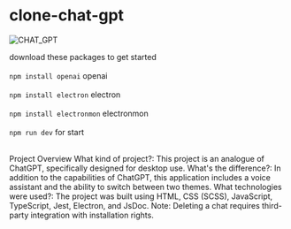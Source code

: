 # clone-chat-gpt

![CHAT_GPT](https://github.com/hpxxxhp/clone-chat-gpt/assets/92604077/cbe259e9-9600-450b-9c05-74323d49e276)

download these packages to get started
<br>
<br>
`npm install openai` 
openai
<br>
<br>
`npm install electron`
electron 
<br>
<br>
`npm install electronmon`
electronmon
<br>
<br>
`npm run dev`
for start
<br>
<br>

Project Overview
What kind of project?: This project is an analogue of ChatGPT, specifically designed for desktop use.
What's the difference?: In addition to the capabilities of ChatGPT, this application includes a voice assistant and the ability to switch between two themes.
What technologies were used?: The project was built using HTML, CSS (SCSS), JavaScript, TypeScript, Jest, Electron, and JsDoc.
Note: Deleting a chat requires third-party integration with installation rights.
